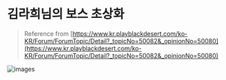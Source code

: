 # 김라희님의 보스 초상화
> Reference from [https://www.kr.playblackdesert.com/ko-KR/Forum/ForumTopic/Detail?_topicNo=50082&_opinionNo=50080](https://www.kr.playblackdesert.com/ko-KR/Forum/ForumTopic/Detail?_topicNo=50082&_opinionNo=50080)

![images](https://s1.pearlcdn.com/KR/Upload/Community/cb4be1d28c220211113034700421.png)
